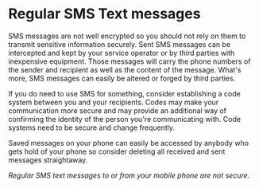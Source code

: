 [Title]: # (Regular SMS Text messages)
[Difficulty]: # (Beginner)
[Order]: # (0)

# Regular SMS Text messages

SMS messages are not well encrypted so you should not rely on them to transmit sensitive information securely. Sent SMS messages can be intercepted and kept by your service operator or by third parties with inexpensive equipment. Those messages will carry the phone numbers of the sender and recipient as well as the content of the message. What's more, SMS messages can easily be altered or forged by third parties.

If you do need to use SMS for something, consider establishing a code system between you and your recipients. Codes may make your communication more secure and may provide an additional way of confirming the identity of the person you're communicating with. Code systems need to be secure and change frequently.

Saved messages on your phone can easily be accessed by anybody who gets hold of your phone so consider deleting all received and sent messages straightaway.

_Regular SMS text messages to or from your mobile phone are not secure._